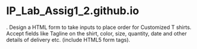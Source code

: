 # IP_Lab_Assig1_2.github.io

. Design a HTML form to take inputs to place order for  Customized T shirts. Accept fields like Tagline on the shirt, color, size, quantity, date and other details of delivery etc.  (include HTML5 form tags).
